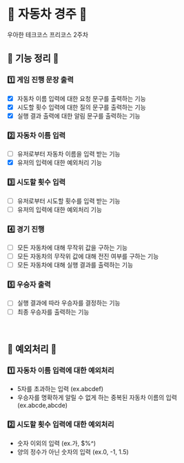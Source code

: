 # :car: 자동차 경주 :car:
우아한 테크코스 프리코스 2주차


## :potato: 기능 정리 :potato:
### :one: 게임 진행 문장 출력
* [X] 자동차 이름 입력에 대한 요청 문구를 출력하는 기능 
* [X] 시도할 횟수 입력에 대한 질의 문구를 출력하는 기능
* [X] 실행 결과 출력에 대한 알림 문구를 출력하는 기능

### :two: 자동차 이름 입력
* [ ] 유저로부터 자동차 이름을 입력 받는 기능
* [X] 유저의 입력에 대한 예외처리 기능

### :three: 시도할 횟수 입력
* [ ] 유저로부터 시도할 횟수를 입력 받는 기능
* [ ] 유저의 입력에 대한 예외처리 기능

### :four: 경기 진행
* [ ] 모든 자동차에 대해 무작위 값을 구하는 기능
* [ ] 모든 자동차의 무작위 값에 대해 전진 여부를 구하는 기능
* [ ] 모든 자동차에 대해 실행 결과를 출력하는 기능

### :five: 우승자 출력
* [ ] 실행 결과에 따라 우승자를 결정하는 기능
* [ ] 최종 우승자를 출력하는 기능

<br/>

## :triangular_ruler: 예외처리 :triangular_ruler:
### :one: 자동차 이름 입력에 대한 예외처리
* 5자를 초과하는 입력 (ex.abcdef)
* 우승자를 명확하게 알릴 수 없게 하는 중복된 자동차 이름의 입력 (ex.abcde,abcde)

### :two: 시도할 횟수 입력에 대한 예외처리
* 숫자 이외의 입력 (ex.가, $%^)
* 양의 정수가 아닌 숫자의 입력 (ex.0, -1, 1.5)
